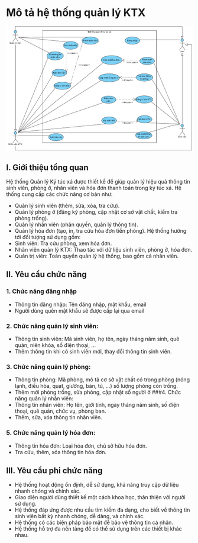 # Mô tả hệ thống quản lý KTX
![alt text](https://github.com/Brauuwu/Software_Engineering_TEL_PTIT/blob/main/Use%20Case%20Diagram/Dorm.jpg)
## I. Giới thiệu tổng quan
Hệ thống Quản lý Ký túc xá được thiết kế để giúp quản lý hiệu quả thông tin sinh viên, phòng ở, nhân viên và hóa đơn thanh toán trong ký túc xá. Hệ thống cung cấp các chức năng cơ bản như:
* Quản lý sinh viên (thêm, sửa, xóa, tra cứu).
* Quản lý phòng ở (đăng ký phòng, cập nhật cơ sở vật chất, kiểm tra phòng trống).
* Quản lý nhân viên (phân quyền, quản lý thông tin).
* Quản lý hóa đơn (tạo, in, tra cứu hóa đơn tiền phòng).
Hệ thống hướng tới đối tượng sử dụng gồm:
* Sinh viên: Tra cứu phòng, xem hóa đơn.
* Nhân viên quản lý KTX: Thao tác với dữ liệu sinh viên, phòng ở, hóa đơn.
* Quản trị viên: Toàn quyền quản lý hệ thống, bao gồm cả nhân viên.

## II. Yêu cầu chức năng 
### 1. Chức năng đăng nhập
* Thông tin đăng nhập: Tên đăng nhập, mật khẩu, email
* Người dùng quên mật khẩu sẽ được cấp lại qua email
### 2. Chức năng quản lý sinh viên:
* Thông tin sinh viên: Mã sinh viên, họ tên, ngày tháng năm sinh, quê quán, niên khóa, số điện thoại, …
* Thêm thông tin khi có sinh viên mới, thay đổi thông tin sinh viên.
### 3. Chức năng quản lý phòng:
* Thông tin phòng: Mã phòng, mô tả cơ sở vật chất có trong phòng (nóng lạnh, điều hòa, quạt, giường, bàn, tủ, …) số lượng phòng còn trống.
* Thêm mới phòng trống, sửa phòng, cập nhật số người ở
###4. Chức năng quản lý nhân viên:
* Thông tin nhân viên: Họ tên, giới tính, ngày tháng năm sinh, số điện thoại, quê quán, chức vụ, phòng ban.
* Thêm, sửa, xóa thông tin nhân viên.
### 5. Chức năng quản lý hóa đơn:
* Thông tin hóa đơn: Loại hóa đơn, chủ sở hữu hóa đơn.
* Tra cứu, thêm, xóa thông tin hóa đơn.

## III. Yêu cầu phi chức năng
* Hệ thống hoạt động ổn định, dễ sử dụng, khả năng truy cập dữ liệu nhanh chóng và chính xác.
* Giao diện người dùng thiết kế một cách khoa học, thân thiện với người sử dụng.
* Hệ thống đáp ứng được nhu cầu tìm kiếm đa dạng, cho biết về thông tin sinh viên bất kỳ nhanh chóng, dễ dàng, và chính xác.
* Hệ thống có các biện pháp bảo mật để bảo vệ thông tin cá nhân.
* Hệ thống hỗ trợ đa nền tảng để có thể sử dụng trên các thiết bị khác nhau.
